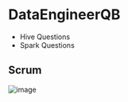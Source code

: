 # DataEngineerQB

* Hive Questions
* Spark Questions

## Scrum
![image](https://user-images.githubusercontent.com/26711011/62640573-7a57e100-b907-11e9-8add-0638830b665f.png)


